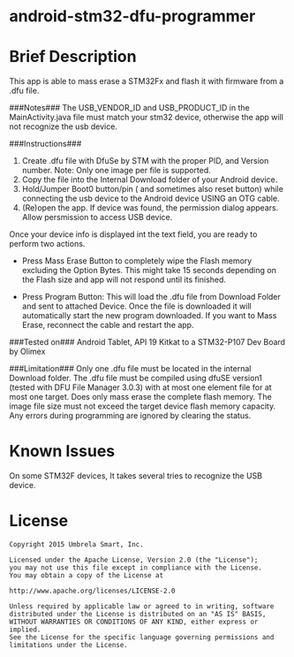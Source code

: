 # android-stm32-dfu-programmer #
Brief Description
=======
This app is able to mass erase a STM32Fx and
flash it with firmware from a .dfu file.

###Notes###
The USB_VENDOR_ID and USB_PRODUCT_ID in the MainActivity.java 
file must match your stm32 device, 
otherwise the app will not recognize the usb device.

###Instructions###
1.	Create .dfu file with DfuSe by STM with the proper
	PID, and Version number.
	Note: Only one image per file is supported.
2.	Copy the file into the Internal Download folder 
	of your Android	device. 
3.	Hold/Jumper Boot0 button/pin ( and sometimes also reset button)
	while connecting the usb device to the Android device 
	USING an OTG cable.
4.	(Re)open the app. If device was found, the permission dialog 
	appears. Allow persmission to access USB device.

Once your device info is displayed int the text field,
you are ready to perform two actions.

*	Press Mass Erase Button to completely wipe the Flash
memory excluding the Option Bytes. This might take 15 seconds 
depending on the Flash size and app will not respond
until its finished.

*	Press Program Button: This will load the .dfu file from
Download Folder and sent to attached Device. Once the file
is downloaded it will automatically start the new program
downloaded. If you want to Mass Erase, reconnect the cable and
restart the app.
	


###Tested on###
Android Tablet, API 19 Kitkat
to a STM32-P107 Dev Board by Olimex

###Limitation###
Only one .dfu file must be located in the internal 
Download folder.
The .dfu file must be compiled using dfuSE version1
(tested with DFU File Manager 3.0.3) with at most 
one element file for at most one target.
Does only mass erase the complete flash memory.
The image file size must not exceed the target device
flash memory capacity.
Any errors during programming are ignored by clearing the
status.

Known Issues
=======
On some STM32F devices, It takes several tries to recognize
the USB device.

License
=======
	Copyright 2015 Umbrela Smart, Inc.

	Licensed under the Apache License, Version 2.0 (the "License");
	you may not use this file except in compliance with the License.
	You may obtain a copy of the License at

   	http://www.apache.org/licenses/LICENSE-2.0

	Unless required by applicable law or agreed to in writing, software
	distributed under the License is distributed on an "AS IS" BASIS,
	WITHOUT WARRANTIES OR CONDITIONS OF ANY KIND, either express or implied.
	See the License for the specific language governing permissions and
	limitations under the License.
